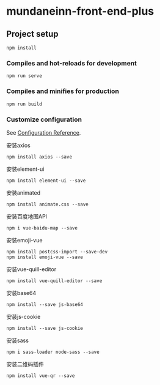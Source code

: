 # mundaneinn-front-end-plus

## Project setup
```
npm install
```

### Compiles and hot-reloads for development
```
npm run serve
```

### Compiles and minifies for production
```
npm run build
```

### Customize configuration
See [Configuration Reference](https://cli.vuejs.org/config/).

安装axios

```
npm install axios --save
```

安装element-ui

```
npm install element-ui --save
```

安装animated

```
npm install animate.css --save
```

安装百度地图API

```
npm i vue-baidu-map --save
```

安装emoji-vue

```
npm install postcss-import --save-dev
npm install emoji-vue --save
```

安装vue-quill-editor

```
npm install vue-quill-editor --save
```

安装base64

```
npm install --save js-base64
```

安装js-cookie

```
npm install --save js-cookie 
```

安装sass

```
npm i sass-loader node-sass --save
```

安装二维码插件

```
npm install vue-qr --save
```

